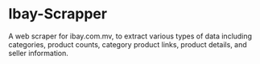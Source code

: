 # Ibay-Scrapper
A web scraper for ibay.com.mv, to extract various types of data including categories, product counts, category product links, product details, and seller information.
